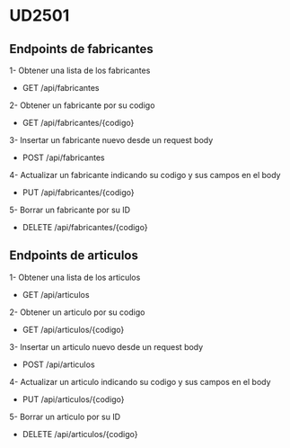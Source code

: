 # UD2501

## Endpoints de fabricantes

  1- Obtener una lista de los fabricantes
  - GET /api/fabricantes
  
  2- Obtener un fabricante por su codigo
  - GET /api/fabricantes/{codigo}
  
  3- Insertar un fabricante nuevo desde un request body
  - POST /api/fabricantes
  
  4- Actualizar un fabricante indicando su codigo y sus campos en el body
  - PUT /api/fabricantes/{codigo}
  
  5- Borrar un fabricante por su ID 
  - DELETE /api/fabricantes/{codigo}

## Endpoints de articulos

  1- Obtener una lista de los articulos
  - GET /api/articulos
  
  2- Obtener un articulo por su codigo
  - GET /api/articulos/{codigo}
  
  3- Insertar un articulo nuevo desde un request body
  - POST /api/articulos
  
  4- Actualizar un articulo indicando su codigo y sus campos en el body
  - PUT /api/articulos/{codigo}
  
  5- Borrar un articulo por su ID 
  - DELETE /api/articulos/{codigo}
